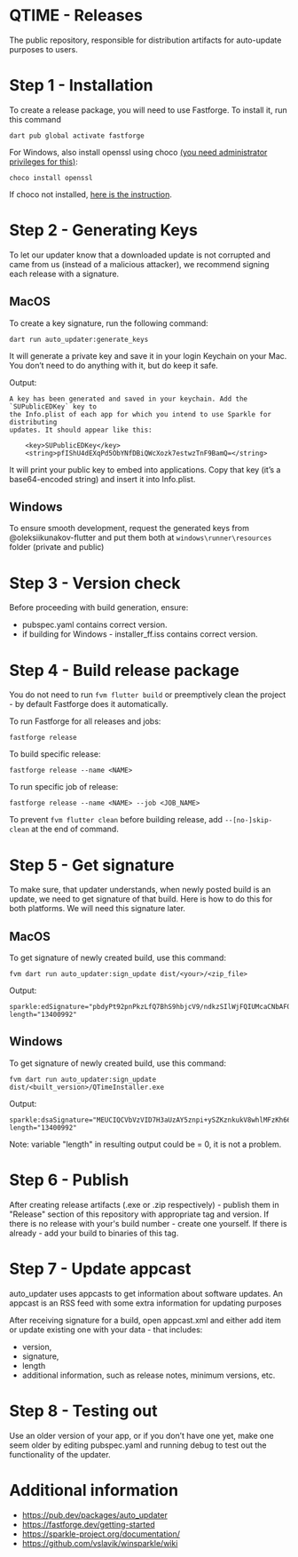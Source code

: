 # QTIME - Releases

The public repository, responsible for distribution artifacts for auto-update purposes to users.

# Step 1 - Installation 
To create a release package, you will need to use Fastforge. To install it, run this command

```
dart pub global activate fastforge
```

For Windows, also install openssl using choco [(you need administrator privileges for this)](https://www.howtogeek.com/194041/how-to-open-the-command-prompt-as-administrator-in-windows-10/):

```
choco install openssl
```

If choco not installed, [here is the instruction](https://chocolatey.org/install).

# Step 2 - Generating Keys
To let our updater know that a downloaded update is not corrupted and came from us (instead of a malicious attacker), we recommend signing each release with a signature.

## MacOS

To create a key signature, run the following command:
```
dart run auto_updater:generate_keys
```

It will generate a private key and save it in your login Keychain on your Mac. You don’t need to do anything with it, but do keep it safe.

Output:

```
A key has been generated and saved in your keychain. Add the `SUPublicEDKey` key to
the Info.plist of each app for which you intend to use Sparkle for distributing
updates. It should appear like this:

    <key>SUPublicEDKey</key>
    <string>pfIShU4dEXqPd5ObYNfDBiQWcXozk7estwzTnF9BamQ=</string>
```
It will print your public key to embed into applications. Copy that key (it’s a base64-encoded string) and insert it into Info.plist.

## Windows 
To ensure smooth development, request the generated keys from @oleksiikunakov-flutter and put them both at `windows\runner\resources` folder (private and public)

# Step 3 - Version check
Before proceeding with build generation, ensure:

- pubspec.yaml contains correct version.
- if building for Windows - installer_ff.iss contains correct version.

# Step 4 - Build release package
You do not need to run `fvm flutter build` or preemptively clean the project - by default Fastforge does it automatically. 

To run Fastforge for all releases and jobs:

```
fastforge release
```

To build specific release:

```
fastforge release --name <NAME>
```

To run specific job of release:

```
fastforge release --name <NAME> --job <JOB_NAME>
```

To prevent `fvm flutter clean` before building release, add `--[no-]skip-clean` at the end of command.

# Step 5 - Get signature
To make sure, that updater understands, when newly posted build is an update, we need to get signature of that build. Here is how to do this for both platforms. We will need this signature later.

## MacOS
To get signature of newly created build, use this command: 

```
fvm dart run auto_updater:sign_update dist/<your>/<zip_file>
```

Output:
```
sparkle:edSignature="pbdyPt92pnPkzLfQ7BhS9hbjcV9/ndkzSIlWjFQIUMcaCNbAFO2fzl0tISMNJApG2POTkZY0/kJQ2yZYOSVgAA==" length="13400992"
```

## Windows
To get signature of newly created build, use this command: 

```
fvm dart run auto_updater:sign_update dist/<built_version>/QTimeInstaller.exe
```

Output:
```
sparkle:dsaSignature="MEUCIQCVbVzVID7H3aUzAY5znpi+ySZKznkukV8whlMFzKh66AIgREUGOmvavlcg6hwAwkb2o4IqVE/D56ipIBshIqCH8rk=" length="13400992"
```

Note: variable "length" in resulting output could be = 0, it is not a problem.

# Step 6 - Publish

After creating release artifacts (.exe or .zip respectively) - publish them in "Release" section of this repository with appropriate tag and version.
If there is no release with your's build number - create one yourself. If there is already - add your build to binaries of this tag.

# Step 7 - Update appcast

auto_updater uses appcasts to get information about software updates. An appcast is an RSS feed with some extra information for updating purposes

After receiving signature for a build, open appcast.xml and either add item or update existing one with your data - that includes:

- version,
- signature,
- length
- additional information, such as release notes, minimum versions, etc.

# Step 8 - Testing out

Use an older version of your app, or if you don’t have one yet, make one seem older by editing pubspec.yaml and running debug to test out the functionality of the updater.

# Additional information

- https://pub.dev/packages/auto_updater
- https://fastforge.dev/getting-started
- https://sparkle-project.org/documentation/
- https://github.com/vslavik/winsparkle/wiki
